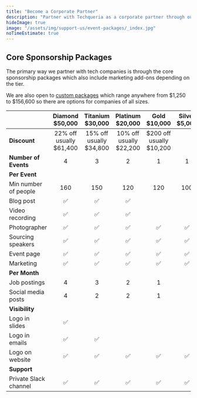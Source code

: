 ```yaml
---
title: "Become a Corporate Partner"
description: "Partner with Techqueria as a corporate partner through our event and marketing packages."
hideImage: true
image: "/assets/img/support-us/event-packages/_index.jpg"
noTimeEstimate: true
---
```


## Core Sponsorship Packages

The primary way we partner with tech companies is through the core sponsorship packages which also include marketing add-ons depending on the tier.

We are also open to [custom packages](/support-us/packages/custom/) which range anywhere from $1,250 to $156,600 so there are options for companies of all sizes.

|                       |     Diamond<br>$50,000     |    Titanium<br>$30,000     |    Platinum<br>$20,000     |       Gold<br>$10,000       | Silver<br>$5,000 |
| --------------------- | :------------------------: | :------------------------: | :------------------------: | :-------------------------: | :--------------: |
| **Discount**          | 22% off<br>usually $61,400 | 15% off<br>usually $34,800 | 10% off<br>usually $22,200 | $200 off<br>usually $10,200 |
| **Number of Events**  |             4              |             3              |             2              |              1              |        1         |
| **Per Event**         |
| Min number of people  |            160             |            150             |            120             |             120             |       100        |
| Blog post             |             ✅              |             ✅              |             ✅              |                             |                  |
| Video recording       |             ✅              |             ✅              |             ✅              |                             |                  |
| Photographer          |             ✅              |             ✅              |             ✅              |              ✅              |        ✅         |
| Sourcing speakers     |             ✅              |             ✅              |             ✅              |              ✅              |        ✅         |
| Event page            |             ✅              |             ✅              |             ✅              |              ✅              |        ✅         |
| Marketing             |             ✅              |             ✅              |             ✅              |              ✅              |        ✅         |
| **Per Month**         |
| Job postings          |             4              |             3              |             2              |              1              |                  |
| Social media posts    |             4              |             2              |             2              |              1              |                  |
| **Visibility**        |
| Logo in slides        |             ✅              |                            |                            |                             |                  |
| Logo in emails        |             ✅              |             ✅              |                            |                             |                  |
| Logo on website       |             ✅              |             ✅              |             ✅              |              ✅              |        ✅         |
| **Support**           |
| Private Slack channel |             ✅              |             ✅              |             ✅              |              ✅              |        ✅         |
